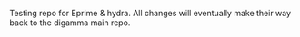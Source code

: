 Testing repo for Eprime & hydra. All changes will eventually make their way back to 
the digamma main repo.
